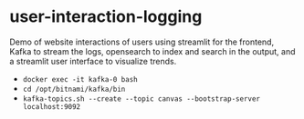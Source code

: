 # user-interaction-logging
Demo of website interactions of users using streamlit for the frontend, Kafka to stream the logs, opensearch to index and search in the output, and a streamlit user interface to visualize trends.

- `docker exec -it kafka-0 bash`
- `cd /opt/bitnami/kafka/bin`
- `kafka-topics.sh --create --topic canvas --bootstrap-server localhost:9092`